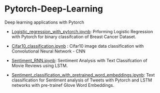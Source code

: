 # Pytorch-Deep-Learning
Deep learning applications with Pytorch


- [Logistic_regression_with_pytorch.ipynb](https://github.com/abyanjan/Pytorch-Deep-Learning/blob/master/Logistic_regression_with_pytorch.ipynb): Prforming Logistic Regression with Pytorch for binary classifcation of Breast Cancer Dataset.

- [Cifar10_classification.ipynb](https://github.com/abyanjan/Pytorch-Deep-Learning/blob/master/Cifar10_classification.ipynb) : Cifar10 image data classification with Convolutional Neural Network - CNN

- [Sentiment_RNN.ipynb](https://github.com/abyanjan/Pytorch-Deep-Learning/blob/master/Sentiment_RNN.ipynb): Sentiment Analysis with Text Classifcation of Movie Reviews using LSTM.

- [Sentiment_classification_with_pretrained_word_embeddings.ipynb](https://github.com/abyanjan/Pytorch-Deep-Learning/blob/master/Sentiment_classification_with_pretrained_word_embeddings.ipynb):
Text classification for Sentiment analysis of Tweets with Pytorch and LSTM networks with pre-trainef Glove Word Embeddings.

